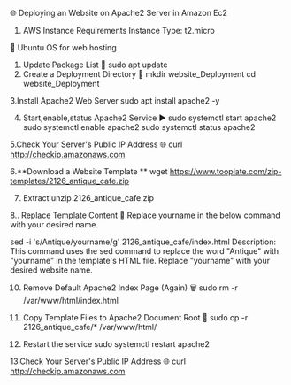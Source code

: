 🌐 Deploying an Website on Apache2 Server in Amazon Ec2

1. AWS Instance Requirements
Instance Type: t2.micro

🐧 Ubuntu OS for web hosting

1. Update Package List 🔄
sudo apt update
2. Create a Deployment Directory 📂
mkdir website_Deployment
cd website_Deployment

3.Install Apache2 Web Server 
sudo apt install apache2 -y

4. Start,enable,status Apache2 Service ▶️
sudo systemctl start apache2
sudo systemctl enable apache2
sudo systemctl status apache2

5.Check Your Server's Public IP Address 🌐
curl http://checkip.amazonaws.com

6.**Download a Website Template **
wget https://www.tooplate.com/zip-templates/2126_antique_cafe.zip

7. Extract
unzip 2126_antique_cafe.zip

8.. Replace Template Content 🔄
Replace yourname in the below command with your desired name.

sed -i 's/Antique/yourname/g' 2126_antique_cafe/index.html
Description: This command uses the sed command to replace the word "Antique" with "yourname" in the template's HTML file. Replace "yourname" with your desired website name.

10. Remove Default Apache2 Index Page (Again) 🗑️
sudo rm -r /var/www/html/index.html

11. Copy Template Files to Apache2 Document Root 📂
sudo cp -r 2126_antique_cafe/* /var/www/html/

12. Restart the service
    sudo systemctl restart apache2

13.Check Your Server's Public IP Address 🌐
   curl http://checkip.amazonaws.com
